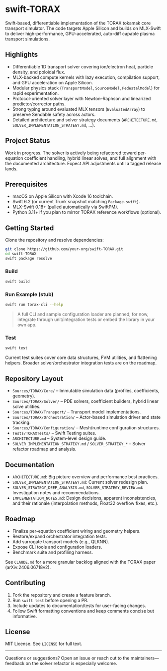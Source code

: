 # swift-TORAX

Swift-based, differentiable implementation of the TORAX tokamak core transport simulator. The code targets Apple Silicon and builds on MLX-Swift to deliver high-performance, GPU-accelerated, auto-diff capable plasma transport simulations.

## Highlights

- Differentiable 1D transport solver covering ion/electron heat, particle density, and poloidal flux.
- MLX-backed compute kernels with lazy execution, compilation support, and GPU acceleration on Apple Silicon.
- Modular physics stack (`TransportModel`, `SourceModel`, `PedestalModel`) for rapid experimentation.
- Protocol-oriented solver layer with Newton–Raphson and linearized predictor/corrector paths.
- Strong typing around evaluated MLX tensors (`EvaluatedArray`) to preserve Sendable safety across actors.
- Detailed architecture and solver strategy documents (`ARCHITECTURE.md`, `SOLVER_IMPLEMENTATION_STRATEGY.md`, …).

## Project Status

Work in progress. The solver is actively being refactored toward per-equation coefficient handling, hybrid linear solves, and full alignment with the documented architecture. Expect API adjustments until a tagged release lands.

## Prerequisites

- macOS on Apple Silicon with Xcode 16 toolchain.
- Swift 6.2 (or current Trunk snapshot matching `Package.swift`).
- MLX-Swift 0.18+ (pulled automatically via SwiftPM).
- Python 3.11+ if you plan to mirror TORAX reference workflows (optional).

## Getting Started

Clone the repository and resolve dependencies:

```bash
git clone https://github.com/your-org/swift-TORAX.git
cd swift-TORAX
swift package resolve
```

### Build

```bash
swift build
```

### Run Example (stub)

```bash
swift run torax-cli --help
```

> A full CLI and sample configuration loader are planned; for now, integrate through unit/integration tests or embed the library in your own app.

### Test

```bash
swift test
```

Current test suites cover core data structures, FVM utilities, and flattening helpers. Broader solver/orchestrator integration tests are on the roadmap.

## Repository Layout

- `Sources/TORAX/Core/` – Immutable simulation data (profiles, coefficients, geometry).
- `Sources/TORAX/Solver/` – PDE solvers, coefficient builders, hybrid linear solve utilities.
- `Sources/TORAX/Transport/` – Transport model implementations.
- `Sources/TORAX/Orchestration/` – Actor-based simulation driver and state tracking.
- `Sources/TORAX/Configuration/` – Mesh/runtime configuration structures.
- `Tests/TORAXTests/` – Swift Testing suites.
- `ARCHITECTURE.md` – System-level design guide.
- `SOLVER_IMPLEMENTATION_STRATEGY.md` / `SOLVER_STRATEGY_*` – Solver refactor roadmap and analysis.

## Documentation

- `ARCHITECTURE.md`: Big picture overview and performance best practices.
- `SOLVER_IMPLEMENTATION_STRATEGY.md`: Current solver redesign plan.
- `SOLVER_STRATEGY_DEEP_ANALYSIS.md`, `SOLVER_STRATEGY_REVIEW.md`: Investigation notes and recommendations.
- `IMPLEMENTATION_NOTES.md`: Design decisions, apparent inconsistencies, and their rationale (interpolation methods, Float32 overflow fixes, etc.).

## Roadmap

- Finalize per-equation coefficient wiring and geometry helpers.
- Restore/expand orchestrator integration tests.
- Add surrogate transport models (e.g., QLKNN).
- Expose CLI tools and configuration loaders.
- Benchmark suite and profiling harness.

See `CLAUDE.md` for a more granular backlog aligned with the TORAX paper (arXiv:2406.06718v2).

## Contributing

1. Fork the repository and create a feature branch.
2. Run `swift test` before opening a PR.
3. Include updates to documentation/tests for user-facing changes.
4. Follow Swift formatting conventions and keep comments concise but informative.

## License

MIT License. See `LICENSE` for full text.

---

Questions or suggestions? Open an issue or reach out to the maintainers—feedback on the solver refactor is especially welcome.
